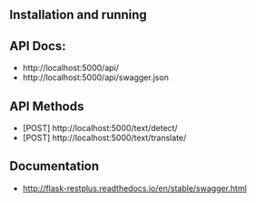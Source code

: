 ## Installation and running
 
## API Docs: 
 - http://localhost:5000/api/
 - http://localhost:5000/api/swagger.json
 
## API Methods

 - [POST] http://localhost:5000/text/detect/
 - [POST] http://localhost:5000/text/translate/
 
## Documentation
 
- http://flask-restplus.readthedocs.io/en/stable/swagger.html